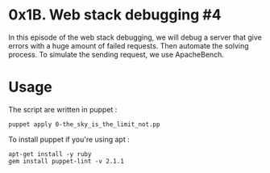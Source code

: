 # 0x1B. Web stack debugging #4

In this episode of the web stack debugging, we will debug a server that give errors
with a huge amount of failed requests. Then automate the solving process.
To simulate the sending request, we use ApacheBench.

# Usage
The script are written in puppet :
```
puppet apply 0-the_sky_is_the_limit_not.pp
```
To install puppet if you're using apt :
```
apt-get install -y ruby
gem install puppet-lint -v 2.1.1
```
